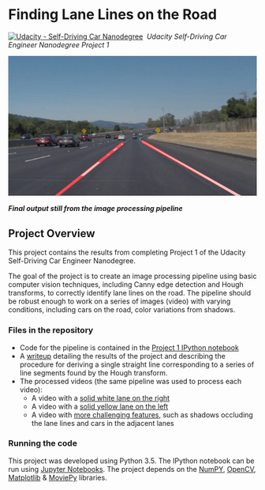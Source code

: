 # **Finding Lane Lines on the Road**
[![Udacity - Self-Driving Car Nanodegree](https://s3.amazonaws.com/udacity-sdc/github/shield-carnd.svg)](http://www.udacity.com/drive)&nbsp;
*Udacity Self-Driving Car Engineer Nanodegree Project 1*

<img src="./output_images/final.png" title="Final Image" />

**_Final output still from the image processing pipeline_**

## **Project Overview**

This project contains the results from completing Project 1 of the Udacity Self-Driving Car Engineer Nanodegree.

The goal of the project is to create an image processing pipeline using basic computer vision techniques, including Canny edge detection and Hough transforms, to correctly identify lane lines on the road. The pipeline should be robust enough to work on a series of images (video) with varying conditions, including cars on the road, color variations from shadows.

### Files in the repository
* Code for the pipeline is contained in the [Project 1 IPython notebook](./P1.ipynb)
* A [writeup](./WRITEUP.md) detailing the results of the project and describing the procedure for deriving a single straight line corresponding to a series of line segments found by the Hough transform.
* The processed videos (the same pipeline was used to process each video):
  * A video with a [solid white lane on the right](./white.mp4)
  * A video with a [solid yellow lane on the left](./yellow.mp4)
  * A video with [more challenging features](./extra.mp4), such as shadows occluding the lane lines and cars in the adjacent lanes

### Running the code
This project was developed using Python 3.5. The IPython notebook can be run using [Jupyter Notebooks](http://jupyter.org/). The project depends on the [NumPY](http://www.numpy.org/), [OpenCV](http://opencv.org/), [Matplotlib](http://matplotlib.org/) & [MoviePy](http://zulko.github.io/moviepy/) libraries.
